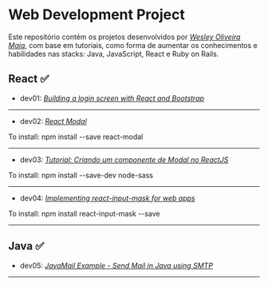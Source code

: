 # Web Development Project

Este repositório contém os projetos desenvolvidos por _[Wesley Oliveira Maia](https://www.linkedin.com/in/wesley-om/)_, com base em tutoriais, como forma de aumentar os conhecimentos e habilidades nas stacks: Java, JavaScript, React e Ruby on Rails.

## React :white_check_mark:

- dev01: _[Building a login screen with React and Bootstrap](https://supertokens.com/blog/building-a-login-screen-with-react-and-bootstrap)_
_____________

- dev02: _[React Modal](https://www.npmjs.com/package/react-modal)_

To install:
npm install --save react-modal
_____________

- dev03: _[Tutorial: Criando um componente de Modal no ReactJS](https://www.youtube.com/watch?v=xDVjbp8l96M)_

To install:
npm install --save-dev node-sass
_____________

- dev04: _[Implementing react-input-mask for web apps](https://blog.logrocket.com/implementing-react-input-mask-web-apps/)_

To install:
npm install react-input-mask --save
_____________

## Java :white_check_mark:

- dev05: _[JavaMail Example - Send Mail in Java using SMTP](https://www.digitalocean.com/community/tutorials/javamail-example-send-mail-in-java-smtp)_
_____________
